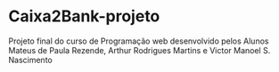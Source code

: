 # Caixa2Bank-projeto
Projeto final do curso de Programação web desenvolvido pelos Alunos Mateus de Paula Rezende, Arthur Rodrigues Martins e Victor Manoel S. Nascimento
